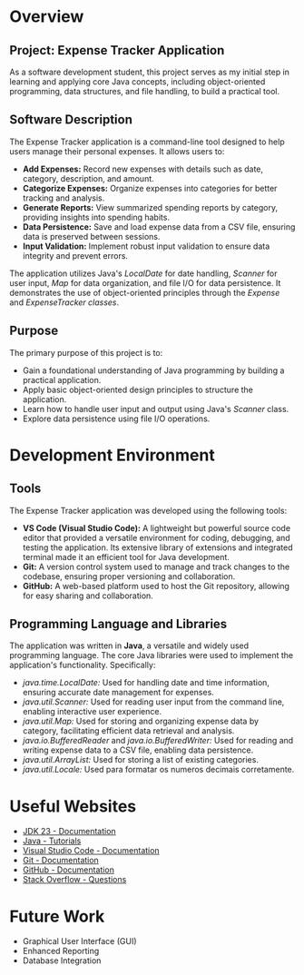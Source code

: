 # Overview

## Project: Expense Tracker Application

As a software development student, this project serves as my initial step in learning and applying core Java concepts, including object-oriented programming, data structures, and file handling, to build a practical tool.

## Software Description

The Expense Tracker application is a command-line tool designed to help users manage their personal expenses. It allows users to:

- **Add Expenses:** Record new expenses with details such as date, category, description, and amount.
- **Categorize Expenses:** Organize expenses into categories for better tracking and analysis.
- **Generate Reports:** View summarized spending reports by category, providing insights into spending habits.   
- **Data Persistence:** Save and load expense data from a CSV file, ensuring data is preserved between sessions.
- **Input Validation:** Implement robust input validation to ensure data integrity and prevent errors.

The application utilizes Java's *LocalDate* for date handling, *Scanner* for user input, *Map* for data organization, and file I/O for data persistence. It demonstrates the use of object-oriented principles through the *Expense* and *ExpenseTracker classes*.

## Purpose

The primary purpose of this project is to:

- Gain a foundational understanding of Java programming by building a practical application.
- Apply basic object-oriented design principles to structure the application.
- Learn how to handle user input and output using Java's *Scanner* class.
- Explore data persistence using file I/O operations.

# Development Environment

## Tools
The Expense Tracker application was developed using the following tools:

- **VS Code (Visual Studio Code):**  A lightweight but powerful source code editor that provided a versatile environment for coding, debugging, and testing the application. Its extensive library of extensions and integrated terminal made it an efficient tool for Java development.
- **Git:** A version control system used to manage and track changes to the codebase, ensuring proper versioning and collaboration.
- **GitHub:** A web-based platform used to host the Git repository, allowing for easy sharing and collaboration.

## Programming Language and Libraries
The application was written in **Java**, a versatile and widely used programming language. The core Java libraries were used to implement the application's functionality. Specifically:

- *java.time.LocalDate:* Used for handling date and time information, ensuring accurate date management for expenses.
- *java.util.Scanner:* Used for reading user input from the command line, enabling interactive user experience.
- *java.util.Map:* Used for storing and organizing expense data by category, facilitating efficient data retrieval and analysis.
- *java.io.BufferedReader* and *java.io.BufferedWriter:* Used for reading and writing expense data to a CSV file, enabling data persistence.
- *java.util.ArrayList:* Used for storing a list of existing categories.
- *java.util.Locale:* Used para formatar os numeros decimais corretamente.

# Useful Websites

- [JDK 23 - Documentation](https://docs.oracle.com/en/java/javase/23/)
- [Java - Tutorials](https://docs.oracle.com/javase/tutorial/)
- [Visual Studio Code - Documentation](https://code.visualstudio.com/docs)
- [Git - Documentation](https://git-scm.com/doc)
- [GitHub - Documentation](https://docs.github.com/en)
- [Stack Overflow - Questions](https://stackoverflow.com/questions)


# Future Work

- Graphical User Interface (GUI)
- Enhanced Reporting
- Database Integration